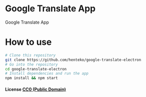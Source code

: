 # Google Translate App

Google Translate App

# How to use

```bash
# Clone this repository
git clone https://github.com/henteko/google-translate-electron
# Go into the repository
cd google-translate-electron
# Install dependencies and run the app
npm install && npm start
```

#### License [CC0 (Public Domain)](LICENSE.md)
